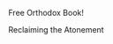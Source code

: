 Free Orthodox Book!

Reclaiming the Atonement

<script>
emailjs.send('default_service', "<YOUR TEMPLATE ID>", {name: "James", notes: "Check this out!"})
.then(function(response) {
   console.log("SUCCESS. status=%d, text=%s", response.status, response.text);
}, function(err) {
   console.log("FAILED. error=", err);
});
</script>
